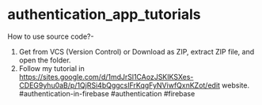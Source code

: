 # authentication_app_tutorials
How to use source code?-
1. Get from VCS (Version Control) or Download as ZIP, extract ZIP file, and open the folder.
2. Follow my tutorial in https://sites.google.com/d/1mdJrSl1CAozJSKIKSXes-CDEG9yhu0aB/p/1QjRSi4bQggcsIFrKqgFyNViwfQxnKZot/edit website.
#authentication-in-firebase
#authentication
#firebase
